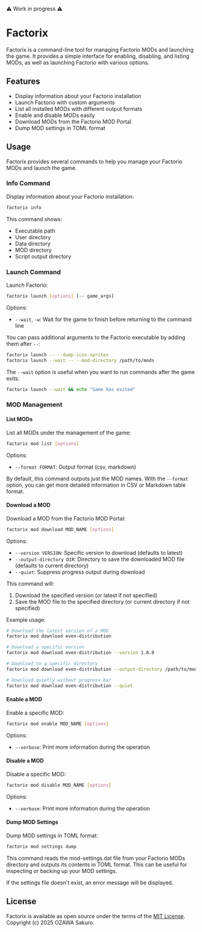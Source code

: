 :warning: Work in progress :warning:

# Factorix

Factorix is a command-line tool for managing Factorio MODs and launching the game.
It provides a simple interface for enabling, disabling, and listing MODs, as well as
launching Factorio with various options.

## Features

- Display information about your Factorio installation
- Launch Factorio with custom arguments
- List all installed MODs with different output formats
- Enable and disable MODs easily
- Download MODs from the Factorio MOD Portal
- Dump MOD settings in TOML format

## Usage

Factorix provides several commands to help you manage your Factorio MODs and launch
the game.

### Info Command

Display information about your Factorio installation:

```bash
factorix info
```

This command shows:

- Executable path
- User directory
- Data directory
- MOD directory
- Script output directory

### Launch Command

Launch Factorio:

```bash
factorix launch [options] [-- game_args]
```

Options:
- `--wait`, `-w`: Wait for the game to finish before returning to the command line

You can pass additional arguments to the Factorio executable by adding them after `--`:

```bash
factorix launch -- --dump-icon-sprites
factorix launch --wait -- --mod-directory /path/to/mods
```

The `--wait` option is useful when you want to run commands after the game exits:

```bash
factorix launch --wait && echo "Game has exited"
```

### MOD Management

#### List MODs

List all MODs under the management of the game:

```bash
factorix mod list [options]
```

Options:
- `--format FORMAT`: Output format (csv, markdown)

By default, this command outputs just the MOD names. With the `--format` option, you
can get more detailed information in CSV or Markdown table format.

#### Download a MOD

Download a MOD from the Factorio MOD Portal:

```bash
factorix mod download MOD_NAME [options]
```

Options:
- `--version VERSION`: Specific version to download (defaults to latest)
- `--output-directory DIR`: Directory to save the downloaded MOD file (defaults to current directory)
- `--quiet`: Suppress progress output during download

This command will:
1. Download the specified version (or latest if not specified)
2. Save the MOD file to the specified directory (or current directory if not specified)

Example usage:
```bash
# Download the latest version of a MOD
factorix mod download even-distribution

# Download a specific version
factorix mod download even-distribution --version 1.0.0

# Download to a specific directory
factorix mod download even-distribution --output-directory /path/to/mods

# Download quietly without progress bar
factorix mod download even-distribution --quiet
```

#### Enable a MOD

Enable a specific MOD:

```bash
factorix mod enable MOD_NAME [options]
```

Options:
- `--verbose`: Print more information during the operation

#### Disable a MOD

Disable a specific MOD:

```bash
factorix mod disable MOD_NAME [options]
```

Options:
- `--verbose`: Print more information during the operation

#### Dump MOD Settings

Dump MOD settings in TOML format:

```bash
factorix mod settings dump
```

This command reads the mod-settings.dat file from your Factorio MODs directory and outputs its contents in TOML format. This can be useful for inspecting or backing up your MOD settings.

If the settings file doesn't exist, an error message will be displayed.

## License

Factorix is available as open source under the terms of the
[MIT License](https://opensource.org/licenses/MIT). Copyright (c) 2025 OZAWA Sakuro.
